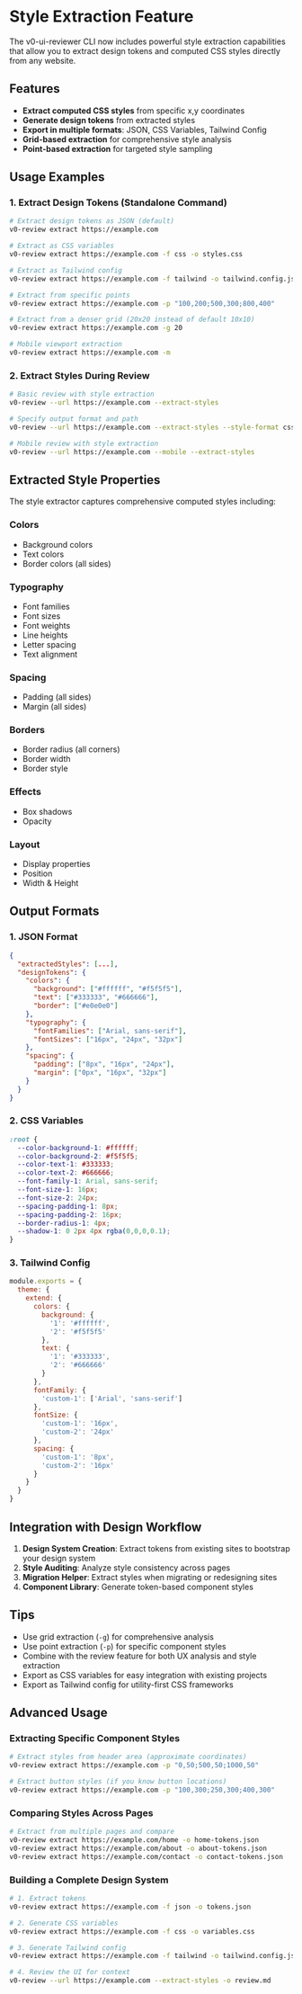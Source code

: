 # Style Extraction Feature

The v0-ui-reviewer CLI now includes powerful style extraction capabilities that allow you to extract design tokens and computed CSS styles directly from any website.

## Features

- **Extract computed CSS styles** from specific x,y coordinates
- **Generate design tokens** from extracted styles
- **Export in multiple formats**: JSON, CSS Variables, Tailwind Config
- **Grid-based extraction** for comprehensive style analysis
- **Point-based extraction** for targeted style sampling

## Usage Examples

### 1. Extract Design Tokens (Standalone Command)

```bash
# Extract design tokens as JSON (default)
v0-review extract https://example.com

# Extract as CSS variables
v0-review extract https://example.com -f css -o styles.css

# Extract as Tailwind config
v0-review extract https://example.com -f tailwind -o tailwind.config.js

# Extract from specific points
v0-review extract https://example.com -p "100,200;500,300;800,400"

# Extract from a denser grid (20x20 instead of default 10x10)
v0-review extract https://example.com -g 20

# Mobile viewport extraction
v0-review extract https://example.com -m
```

### 2. Extract Styles During Review

```bash
# Basic review with style extraction
v0-review --url https://example.com --extract-styles

# Specify output format and path
v0-review --url https://example.com --extract-styles --style-format css --style-output tokens.css

# Mobile review with style extraction
v0-review --url https://example.com --mobile --extract-styles
```

## Extracted Style Properties

The style extractor captures comprehensive computed styles including:

### Colors
- Background colors
- Text colors
- Border colors (all sides)

### Typography
- Font families
- Font sizes
- Font weights
- Line heights
- Letter spacing
- Text alignment

### Spacing
- Padding (all sides)
- Margin (all sides)

### Borders
- Border radius (all corners)
- Border width
- Border style

### Effects
- Box shadows
- Opacity

### Layout
- Display properties
- Position
- Width & Height

## Output Formats

### 1. JSON Format
```json
{
  "extractedStyles": [...],
  "designTokens": {
    "colors": {
      "background": ["#ffffff", "#f5f5f5"],
      "text": ["#333333", "#666666"],
      "border": ["#e0e0e0"]
    },
    "typography": {
      "fontFamilies": ["Arial, sans-serif"],
      "fontSizes": ["16px", "24px", "32px"]
    },
    "spacing": {
      "padding": ["8px", "16px", "24px"],
      "margin": ["0px", "16px", "32px"]
    }
  }
}
```

### 2. CSS Variables
```css
:root {
  --color-background-1: #ffffff;
  --color-background-2: #f5f5f5;
  --color-text-1: #333333;
  --color-text-2: #666666;
  --font-family-1: Arial, sans-serif;
  --font-size-1: 16px;
  --font-size-2: 24px;
  --spacing-padding-1: 8px;
  --spacing-padding-2: 16px;
  --border-radius-1: 4px;
  --shadow-1: 0 2px 4px rgba(0,0,0,0.1);
}
```

### 3. Tailwind Config
```javascript
module.exports = {
  theme: {
    extend: {
      colors: {
        background: {
          '1': '#ffffff',
          '2': '#f5f5f5'
        },
        text: {
          '1': '#333333',
          '2': '#666666'
        }
      },
      fontFamily: {
        'custom-1': ['Arial', 'sans-serif']
      },
      fontSize: {
        'custom-1': '16px',
        'custom-2': '24px'
      },
      spacing: {
        'custom-1': '8px',
        'custom-2': '16px'
      }
    }
  }
}
```

## Integration with Design Workflow

1. **Design System Creation**: Extract tokens from existing sites to bootstrap your design system
2. **Style Auditing**: Analyze style consistency across pages
3. **Migration Helper**: Extract styles when migrating or redesigning sites
4. **Component Library**: Generate token-based component styles

## Tips

- Use grid extraction (`-g`) for comprehensive analysis
- Use point extraction (`-p`) for specific component styles
- Combine with the review feature for both UX analysis and style extraction
- Export as CSS variables for easy integration with existing projects
- Export as Tailwind config for utility-first CSS frameworks

## Advanced Usage

### Extracting Specific Component Styles
```bash
# Extract styles from header area (approximate coordinates)
v0-review extract https://example.com -p "0,50;500,50;1000,50"

# Extract button styles (if you know button locations)
v0-review extract https://example.com -p "100,300;250,300;400,300"
```

### Comparing Styles Across Pages
```bash
# Extract from multiple pages and compare
v0-review extract https://example.com/home -o home-tokens.json
v0-review extract https://example.com/about -o about-tokens.json
v0-review extract https://example.com/contact -o contact-tokens.json
```

### Building a Complete Design System
```bash
# 1. Extract tokens
v0-review extract https://example.com -f json -o tokens.json

# 2. Generate CSS variables
v0-review extract https://example.com -f css -o variables.css

# 3. Generate Tailwind config
v0-review extract https://example.com -f tailwind -o tailwind.config.js

# 4. Review the UI for context
v0-review --url https://example.com --extract-styles -o review.md
```